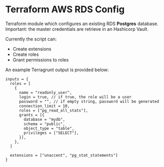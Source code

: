 # Terraform AWS RDS Config

Terraform module which configures an existing RDS **Postgres** database.
Important: the master credentials are retrieve in an Hashicorp Vault.

Currently the script can:

- Create extensions
- Create roles
- Grant permissions to roles

An example Terragrunt output is provided below:

```hcl
inputs = {
  roles = [
    {
      name = "readonly_user",
      login = true, // if true, the role will be a user
      password = "", // if empty string, password will be generated
      connection_limit = 10,
      roles = ["pg_read_all_stats"],
      grants = [{
        database = "mydb",
        schema = "public",
        object_type = "table",
        privileges = ["SELECT"],
      }],
    },
  ]

  extensions = ["unaccent", "pg_stat_statements"]
}
```